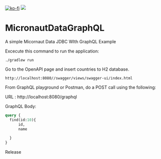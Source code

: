 [![ko-fi](https://ko-fi.com/img/githubbutton_sm.svg)](https://ko-fi.com/P5P411AKC)
<a href="https://www.buymeacoffee.com/hashimati"><img src="https://img.buymeacoffee.com/button-api/?text=Buy me a coffee&emoji=&slug=hashimati&button_colour=BD5FFF&font_colour=ffffff&font_family=Cookie&outline_colour=000000&coffee_colour=FFDD00"></a>
# MicronautDataGraphQL
A simple Micornaut Data JDBC WIth GraphQL Example


Excecute this command to run the application: 
```
./gradlew run
```
Go to the OpenAPI page and insert countries to H2 database. 
```
http://localhost:8080//swagger/views/swagger-ui/index.html
```

From GraphQL playground or Postman, do a POST call using the following:


URL : http://localhost:8080/graphql

GraphQL Body: 
```graphql
query {
  find(id:10){
      id, 
      name
    
  }
}
```

Release
